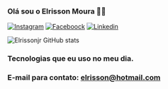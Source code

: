 ### Olá sou o Elrisson Moura 🖐🏻

[![Instagram](https://img.shields.io/badge/Instagram-E4405F?style=for-the-badge&logo=instagram&logoColor=white)](https://instagram.com/elrisson_moura244?utm_source=qr&igshid=NGExMmI2YTkyZg%3D%3D)
[![Faceboock](https://img.shields.io/badge/Facebook-1877F2?style=for-the-badge&logo=facebook&logoColor=white)](https://www.facebook.com/euvis.moura.1?mibextid=9R9pXO)
[![Linkedin](https://img.shields.io/badge/LinkedIn-0077B5?style=for-the-badge&logo=linkedin&logoColor=white)](https://www.linkedin.com/in/elrisson-moura-53735620b/)

![Elrissonjr GitHub stats](https://github-readme-stats.vercel.app/api?username=Elrissonjr&show_icons=true&theme=dracula)

### Tecnologias que eu uso no meu dia.


### E-mail para contato: elrisson@hotmail.com
